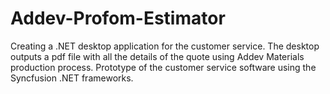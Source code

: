 # Addev-Profom-Estimator
Creating a .NET desktop application for the customer service. The desktop outputs a pdf file with all the details of the quote using Addev Materials production process.
Prototype of the customer service software using the Syncfusion .NET frameworks.
